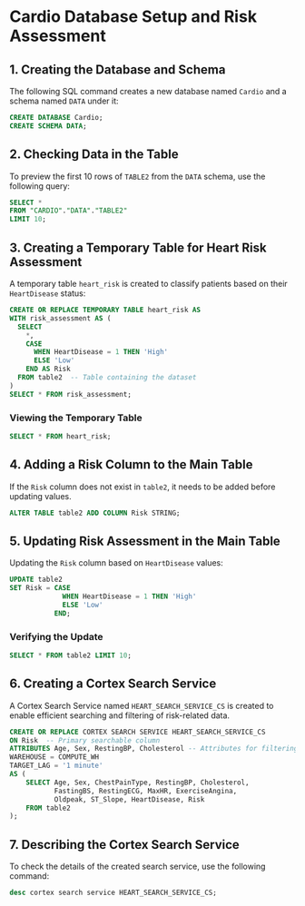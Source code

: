 # Cardio Database Setup and Risk Assessment

## 1. Creating the Database and Schema

The following SQL command creates a new database named `Cardio` and a schema named `DATA` under it:

```sql
CREATE DATABASE Cardio;
CREATE SCHEMA DATA;
```

## 2. Checking Data in the Table

To preview the first 10 rows of `TABLE2` from the `DATA` schema, use the following query:

```sql
SELECT *
FROM "CARDIO"."DATA"."TABLE2"
LIMIT 10;
```

## 3. Creating a Temporary Table for Heart Risk Assessment

A temporary table `heart_risk` is created to classify patients based on their `HeartDisease` status:

```sql
CREATE OR REPLACE TEMPORARY TABLE heart_risk AS
WITH risk_assessment AS (
  SELECT
    *,
    CASE
      WHEN HeartDisease = 1 THEN 'High'
      ELSE 'Low'
    END AS Risk
  FROM table2  -- Table containing the dataset
)
SELECT * FROM risk_assessment;
```

### Viewing the Temporary Table

```sql
SELECT * FROM heart_risk;
```

## 4. Adding a Risk Column to the Main Table

If the `Risk` column does not exist in `table2`, it needs to be added before updating values.

```sql
ALTER TABLE table2 ADD COLUMN Risk STRING;
```

## 5. Updating Risk Assessment in the Main Table

Updating the `Risk` column based on `HeartDisease` values:

```sql
UPDATE table2
SET Risk = CASE
             WHEN HeartDisease = 1 THEN 'High'
             ELSE 'Low'
           END;
```

### Verifying the Update

```sql
SELECT * FROM table2 LIMIT 10;
```

## 6. Creating a Cortex Search Service

A Cortex Search Service named `HEART_SEARCH_SERVICE_CS` is created to enable efficient searching and filtering of risk-related data.

```sql
CREATE OR REPLACE CORTEX SEARCH SERVICE HEART_SEARCH_SERVICE_CS
ON Risk  -- Primary searchable column
ATTRIBUTES Age, Sex, RestingBP, Cholesterol -- Attributes for filtering/searching
WAREHOUSE = COMPUTE_WH
TARGET_LAG = '1 minute'
AS (
    SELECT Age, Sex, ChestPainType, RestingBP, Cholesterol,
           FastingBS, RestingECG, MaxHR, ExerciseAngina,
           Oldpeak, ST_Slope, HeartDisease, Risk
    FROM table2
);
```

## 7. Describing the Cortex Search Service

To check the details of the created search service, use the following command:

```sql
desc cortex search service HEART_SEARCH_SERVICE_CS;
```

